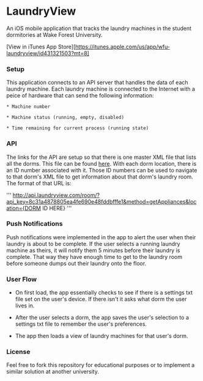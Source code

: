 # LaundryView
An iOS mobile application that tracks the laundry machines in the student dormitories at Wake Forest University.

[View in iTunes App Store][https://itunes.apple.com/us/app/wfu-laundryview/id431321503?mt=8]

### Setup

This application connects to an API server that handles the data of each laundry machine. Each laundry machine is connected to the Internet with a peice of hardware that can send the following information:

	* Machine number

	* Machine status (running, empty, disabled)

	* Time remaining for current process (running state)

### API

The links for the API are setup so that there is one master XML file that lists all the dorms. This file can be found [here](http://api.laundryview.com/school/?api_key=8c31a4878805ea4fe690e48fddbfffe1&method=getRoomData). With each dorm location, there is an ID number associated with it. Those ID numbers can be used to navigate to that dorm's XML file to get information about that dorm's laundry room. The format of that URL is:

'''
http://api.laundryview.com/room/?api_key=8c31a4878805ea4fe690e48fddbfffe1&method=getAppliances&location={DORM ID HERE}
'''

### Push Notifications

Push notifications were implemented in the app to alert the user when their laundry is about to be complete. If the user selects a running laundry machine as theirs, it will notify them 5 minutes before their laundry is complete. That way they have enough time to get to the laundry room before someone dumps out their laundry onto the floor.

### User Flow

* On first load, the app essentially checks to see if there is a settings txt file set on the user's device. If there isn't it asks what dorm the user lives in.

* After the user selects a dorm, the app saves the user's selection to a settings txt file to remember the user's preferences.

* The app then loads a view of laundry machines for that user's dorm.

### License

Feel free to fork this repository for educational purposes or to implement a similar solution at another university.

